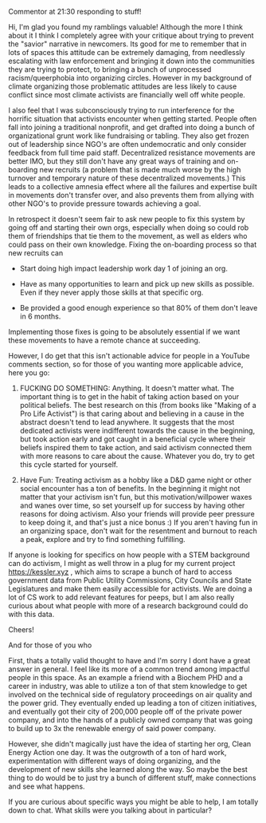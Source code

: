 Commentor at 21:30 responding to stuff!

Hi, I'm glad you found my ramblings valuable! Although the more I think about it I think I completely agree with your critique about trying to prevent the "savior" narrative in newcomers. Its good for me to remember that in lots of spaces this attitude can be extremely damaging, from needlessly escalating with law enforcement and bringing it down into the communities they are trying to protect, to bringing a bunch of unprocessed racism/queerphobia into organizing circles. However in my background of climate organizing those problematic attitudes are less likely to cause conflict since most climate activists are financially well off white people.

I also feel that I was subconsciously trying to run interference for the horrific situation that activists encounter when getting started. People often fall into joining a traditional nonprofit, and get drafted into doing a bunch of organizational grunt work like fundraising or tabling. They also get frozen out of leadership since NGO's are often undemocratic and only consider feedback from full time paid staff. Decentralized resistance movements are better IMO, but they still don't have any great ways of training and on-boarding new recruits (a problem that is made much worse by the high turnover and temporary nature of these decentralized movements.) This leads to a collective amnesia effect where all the failures and expertise built in movements don't transfer over, and also prevents them from allying with other NGO's to provide pressure towards achieving a goal.

In retrospect it doesn't seem fair to ask new people to fix this system by going off and starting their own orgs, especially when doing so could rob them of friendships that tie them to the movement, as well as elders who could pass on their own knowledge. Fixing the on-boarding process so that new recruits can 

- Start doing high impact leadership work day 1 of joining an org.

- Have as many opportunities to learn and pick up new skills as possible. Even if they never apply those skills at that specific org.

- Be provided a good enough experience so that 80% of them don't leave in 6 months.

Implementing those fixes is going to be absolutely essential if we want these movements to have a remote chance at succeeding.

However, I do get that this isn't actionable advice for people in a YouTube comments section, so for those of you wanting more applicable advice, here you go:

1. FUCKING DO SOMETHING: Anything. It doesn't matter what. The important thing is to get in the habit of taking action based on your political beliefs. The best research on this (from books like "Making of a Pro Life Activist") is that caring about and believing in a cause in the abstract doesn't tend to lead anywhere. It suggests that the most dedicated activists were indifferent towards the cause in the beginning, but took action early and got caught in a beneficial cycle where their beliefs inspired them to take action, and said activism connected them with more reasons to care about the cause. Whatever you do, try to get this cycle started for yourself.
 
2. Have Fun: Treating activism as a hobby like a D&D game night or other social encounter has a ton of benefits. In the beginning it might not matter that your activism isn't fun, but this motivation/willpower waxes and wanes over time, so set yourself up for success by having other reasons for doing activism. Also your friends will provide peer pressure to keep doing it, and that's just a nice bonus :) If you aren't having fun in an organizing space, don't wait for the resentment and burnout to reach a peak, explore and try to find something fulfilling. 

If anyone is looking for specifics on how people with a STEM background can do activism, I might as well throw in a plug for my current project https://kessler.xyz , which aims to scrape a bunch of hard to access government data from Public Utility Commissions, City Councils and State Legislatures and make them easily accessible for activists. We are doing a lot of CS work to add relevant features for peeps, but I am also really curious about what people with more of a research background could do with this data.

Cheers!

And for those of you who





First, thats a totally valid thought to have and I'm sorry I dont have a great answer in general. I feel like its more of a common trend among impactful people in this space. As an example a friend with a Biochem PHD and a career in industry, was able to utilize a ton of that stem knowledge to get involved on the technical side of regulatory proceedings on air quality and the power grid. They eventually ended up leading a ton of citizen initiatives, and eventually got their city of 200,000 people off of the private power company, and into the hands of a publicly owned company that was going to build up to 3x the renewable energy of said power company.

However, she didn't magically just have the idea of starting her org, Clean Energy Action one day. It was the outgrowth of a ton of hard work, experimentation with different ways of doing organizing, and the development of new skills she learned along the way. So maybe the best thing to do would be to just try a bunch of different stuff, make connections and see what happens.

If you are curious about specific ways you might be able to help, I am totally down to chat. What skills were you talking about in particular?

